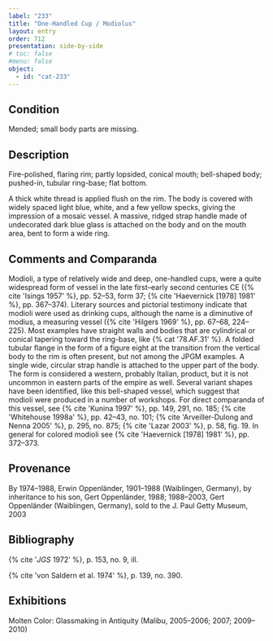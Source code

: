 ```yaml
---
label: "233"
title: "One-Handled Cup / Modiolus"
layout: entry
order: 712
presentation: side-by-side
# toc: false
#menu: false 
object:
  - id: "cat-233"
---
```


## Condition

Mended; small body parts are missing.

## Description

Fire-polished, flaring rim; partly lopsided, conical mouth; bell-shaped body; pushed-in, tubular ring-base; flat bottom.

A thick white thread is applied flush on the rim. The body is covered with widely spaced light blue, white, and a few yellow specks, giving the impression of a mosaic vessel. A massive, ridged strap handle made of undecorated dark blue glass is attached on the body and on the mouth area, bent to form a wide ring.

## Comments and Comparanda

Modioli, a type of relatively wide and deep, one-handled cups, were a quite widespread form of vessel in the late first–early second centuries CE ({% cite 'Isings 1957' %}, pp. 52–53, form 37; {% cite 'Haevernick [1978] 1981' %}, pp. 367–374). Literary sources and pictorial testimony indicate that modioli were used as drinking cups, although the name is a diminutive of modius, a measuring vessel ({% cite 'Hilgers 1969' %}, pp. 67–68, 224–225). Most examples have straight walls and bodies that are cylindrical or conical tapering toward the ring-base, like {% cat '78.AF.31' %}. A folded tubular flange in the form of a figure eight at the transition from the vertical body to the rim is often present, but not among the JPGM examples. A single wide, circular strap handle is attached to the upper part of the body. The form is considered a western, probably Italian, product, but it is not uncommon in eastern parts of the empire as well. Several variant shapes have been identified, like this bell-shaped vessel, which suggest that modioli were produced in a number of workshops. For direct comparanda of this vessel, see {% cite 'Kunina 1997' %}, pp. 149, 291, no. 185; {% cite 'Whitehouse 1998a' %}, pp. 42–43, no. 101; {% cite 'Arveiller-Dulong and Nenna 2005' %}, p. 295, no. 875; {% cite 'Lazar 2003' %}, p. 58, fig. 19. In general for colored modioli see {% cite 'Haevernick [1978] 1981' %}, pp. 372–373.

## Provenance

By 1974–1988, Erwin Oppenländer, 1901–1988 (Waiblingen, Germany), by inheritance to his son, Gert Oppenländer, 1988; 1988–2003, Gert Oppenländer (Waiblingen, Germany), sold to the J. Paul Getty Museum, 2003

## Bibliography

{% cite '*JGS* 1972' %}, p. 153, no. 9, ill.

{% cite 'von Saldern et al. 1974' %}, p. 139, no. 390.

## Exhibitions

Molten Color: Glassmaking in Antiquity (Malibu, 2005–2006; 2007; 2009–2010)